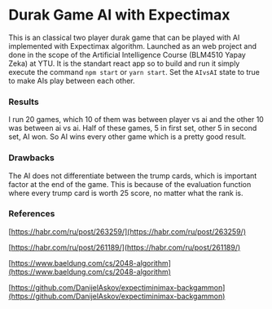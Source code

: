 # Durak Game AI with Expectimax

This is an classical two player durak game that can be played with AI implemented with Expectimax algorithm. Launched as an web project and done in the scope of the Artificial Intelligence Course (BLM4510 Yapay Zeka) at YTU. It is the standart react app so to build and run it simply execute the command `npm start` or `yarn start`. Set the `AIvsAI` state to true to make AIs play between each other.

### Results

I run 20 games, which 10 of them was between player vs ai and the other 10 was between ai vs ai. Half of these games, 5 in first set, other 5 in second set, AI won. So AI wins every other game which is a pretty good result.

### Drawbacks

The AI does not differentiate between the trump cards, which is important factor at the end of the game. This is because of the evaluation function where every trump card is worth 25 score, no matter what the rank is.

### References

[https://habr.com/ru/post/263259/](https://habr.com/ru/post/263259/)

[https://habr.com/ru/post/261189/](https://habr.com/ru/post/261189/)

[https://www.baeldung.com/cs/2048-algorithm](https://www.baeldung.com/cs/2048-algorithm)

[https://github.com/DanijelAskov/expectiminimax-backgammon](https://github.com/DanijelAskov/expectiminimax-backgammon)
